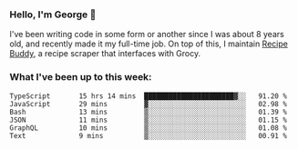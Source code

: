 ### Hello, I'm George 👋

I've been writing code in some form or another since I was about 8 years old, and recently made it my full-time job. On top of this, I maintain [Recipe Buddy](https://github.com/georgegebbett/recipe-buddy), a recipe scraper that interfaces with Grocy.  

<!--
**georgegebbett/georgegebbett** is a ✨ _special_ ✨ repository because its `README.md` (this file) appears on your GitHub profile.

Here are some ideas to get you started:

- 🔭 I’m currently working on ...
- 🌱 I’m currently learning ...
- 👯 I’m looking to collaborate on ...
- 🤔 I’m looking for help with ...
- 💬 Ask me about ...
- 📫 How to reach me: ...
- 😄 Pronouns: ...
- ⚡ Fun fact: ...
-->

### What I've been up to this week:
<!--START_SECTION:waka-->

```text
TypeScript       15 hrs 14 mins  ██████████████████████▓░░   91.20 %
JavaScript       29 mins         ▓░░░░░░░░░░░░░░░░░░░░░░░░   02.98 %
Bash             13 mins         ▒░░░░░░░░░░░░░░░░░░░░░░░░   01.39 %
JSON             11 mins         ▒░░░░░░░░░░░░░░░░░░░░░░░░   01.15 %
GraphQL          10 mins         ▒░░░░░░░░░░░░░░░░░░░░░░░░   01.08 %
Text             9 mins          ▒░░░░░░░░░░░░░░░░░░░░░░░░   00.91 %
```

<!--END_SECTION:waka-->

